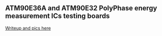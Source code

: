 ## ATM90E36A and ATM90E32 PolyPhase energy measurement ICs testing boards


[Writeup and pics here](http://www.mastrogippo.it/2019/08/first-prototype-and-test-hardware/)